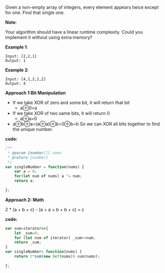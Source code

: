 ﻿Given a non-empty array of integers, every element appears twice except for one. Find that single one.

**Note**:

Your algorithm should have a linear runtime complexity. Could you implement it without using extra memory?

**Example 1**:
```
Input: [2,2,1]
Output: 1
```
**Example 2**:
```
Input: [4,1,2,1,2]
Output: 4
```

**Approach 1:Bit Manipulation**

- If we take XOR of zero and some bit, it will return that bit
  - a⊕0=a
- If we take XOR of two same bits, it will return 0
  - a⊕a=0
- a⊕b⊕a=(a⊕a)⊕b=0⊕b=b
So we can XOR all bits together to find the unique number.

**code:**

```js
/**
 * @param {number[]} nums
 * @return {number}
 */
var singleNumber = function(nums) {
    var a = 0;
    for(let num of nums) a ^= num;
    return a;
  
};
```

**Approach 2: Math**

2 * (a + b + c) - (a + a + b + b + c) = c

**code:**

```js
var sum=iterator=>{
    let _sum=0;
    for (let num of iterator) _sum+=num;
    return _sum;
}
var singleNumber= function(nums) {
    return 2*sum(new Set(nums))-sum(nums);
   
};

```
